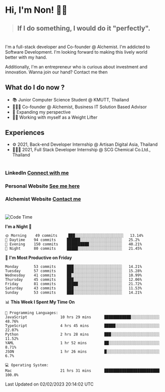 # Hi, I'm Non! 🖐🏻

> ## If I do something, I would do it "perfectly".

#

I'm a full-stack developer and Co-founder @ Alchemist. I'm addicted to Software Development. I'm looking forward to making this lively world better with my hand.

Additionally, I'm an entrepreneur who is curious about investment and innovation. Wanna join our hand? Contact me then

## What do I do now ?

- 📚 Junior Computer Science Student @ KMUTT, Thailand
- 🧑🏻‍💻 Co-founder @ Alchemist, Business IT Solution Based Advisor
- 🌈 Expanding my perspective
- 🏋🏻 Working with myself as a Weight Lifter

## Experiences

- ⚙️ 2021, Back-end Developer Internship @ Artisan Digital Asia, Thailand
- 🧑🏻‍💻 2021, Full Stack Developer Internship @ SCG Chemical Co.Ltd., Thailand

#

### LinkedIn [Connect with me](https://www.linkedin.com/in/non-nontra/)

### Personal Website [See me here](https://nonnontra.com/)

### Alchemist Website [Contact me](https://alchemist-softwarehouse.co/)

#

<!--START_SECTION:waka-->
![Code Time](http://img.shields.io/badge/Code%20Time-2%2C382%20hrs%2013%20mins-blue)

**I'm a Night 🦉** 

```text
🌞 Morning    49 commits     ███░░░░░░░░░░░░░░░░░░░░░░   13.14% 
🌆 Daytime    94 commits     ██████░░░░░░░░░░░░░░░░░░░   25.2% 
🌃 Evening    150 commits    ██████████░░░░░░░░░░░░░░░   40.21% 
🌙 Night      80 commits     █████░░░░░░░░░░░░░░░░░░░░   21.45%

```
📅 **I'm Most Productive on Friday** 

```text
Monday       53 commits     ███░░░░░░░░░░░░░░░░░░░░░░   14.21% 
Tuesday      57 commits     ███░░░░░░░░░░░░░░░░░░░░░░   15.28% 
Wednesday    41 commits     ██░░░░░░░░░░░░░░░░░░░░░░░   10.99% 
Thursday     45 commits     ███░░░░░░░░░░░░░░░░░░░░░░   12.06% 
Friday       81 commits     █████░░░░░░░░░░░░░░░░░░░░   21.72% 
Saturday     43 commits     ███░░░░░░░░░░░░░░░░░░░░░░   11.53% 
Sunday       53 commits     ███░░░░░░░░░░░░░░░░░░░░░░   14.21%

```


📊 **This Week I Spent My Time On** 

```text
💬 Programming Languages: 
JavaScript               10 hrs 29 mins      ████████████░░░░░░░░░░░░░   48.76% 
TypeScript               4 hrs 45 mins       █████░░░░░░░░░░░░░░░░░░░░   22.07% 
Python                   2 hrs 28 mins       ███░░░░░░░░░░░░░░░░░░░░░░   11.52% 
YAML                     1 hr 52 mins        ██░░░░░░░░░░░░░░░░░░░░░░░   8.71% 
JSON                     1 hr 26 mins        █░░░░░░░░░░░░░░░░░░░░░░░░   6.7%

💻 Operating System: 
Mac                      21 hrs 31 mins      █████████████████████████   100.0%

```


 Last Updated on 02/02/2023 20:14:02 UTC
<!--END_SECTION:waka-->
